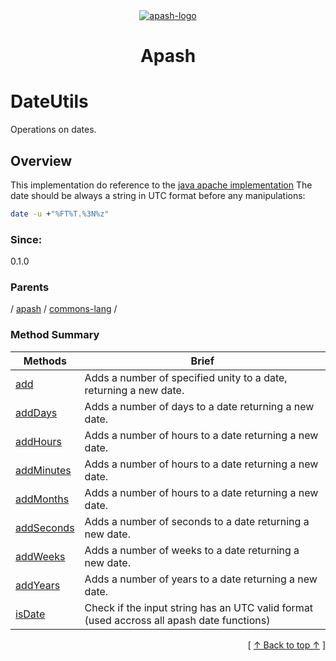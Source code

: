 
<div align='center' id='apash-top'>
  <a href='https://github.com/hastec-fr/apash'>
    <img alt='apash-logo' src='../../../../../../assets/apash-logo.svg'/>
  </a>

  # Apash
</div>

# DateUtils

Operations on dates.

## Overview

This implementation do reference to the [java apache implementation](https://commons.apache.org/proper/commons-lang/javadocs/api-release/org/apache/commons/lang3/time/DateUtils.html)
The date should be always a string in UTC format before any manipulations:
```bash
date -u +"%FT%T.%3N%z"
```

### Since:
0.1.0

### Parents
<!-- apash.parentBegin -->
[](../../../.md) / [apash](../../apash.md) / [commons-lang](../commons-lang.md) / 
<!-- apash.parentEnd -->


### Method Summary
<!-- apash.summaryTableBegin -->
| Methods                  | Brief                                 |
|--------------------------|---------------------------------------|
|[add](DateUtils/add.md)|Adds a number of specified unity to a date, returning a new date.|
|[addDays](DateUtils/addDays.md)|Adds a number of days to a date returning a new date.|
|[addHours](DateUtils/addHours.md)|Adds a number of hours to a date returning a new date.|
|[addMinutes](DateUtils/addMinutes.md)|Adds a number of hours to a date returning a new date.|
|[addMonths](DateUtils/addMonths.md)|Adds a number of hours to a date returning a new date.|
|[addSeconds](DateUtils/addSeconds.md)|Adds a number of seconds to a date returning a new date.|
|[addWeeks](DateUtils/addWeeks.md)|Adds a number of weeks to a date returning a new date.|
|[addYears](DateUtils/addYears.md)|Adds a number of years to a date returning a new date.|
|[isDate](DateUtils/isDate.md)|Check if the input string has an UTC valid format (used accross all apash date functions)|
<!-- apash.summaryTableEnd -->



  <div align='right'>[ <a href='#apash-top'>↑ Back to top ↑</a> ]</div>

